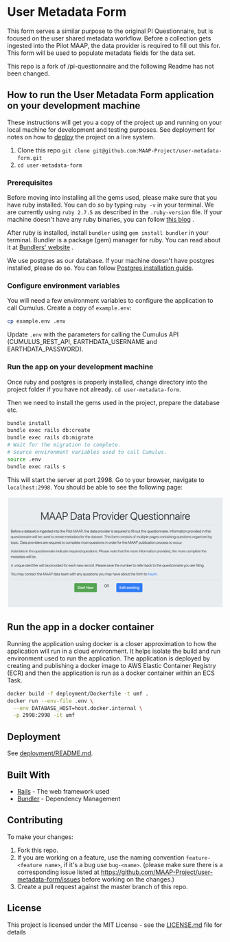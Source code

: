 # User Metadata Form

This form serves a similar purpose to the original PI Questionnaire, but is focused on the user shared metadata workflow. Before a collection gets ingested into the Pilot MAAP, the data provider is required to fill out this for. This form will be used to populate metadata fields for the data set.

This repo is a fork of /pi-questionnaire and the following Readme has not been changed.

## How to run the User Metadata Form application on your development machine

These instructions will get you a copy of the project up and running on your local machine for development and testing purposes. See deployment for notes on how to [deploy](#deployment) the project on a live system.

1. Clone this repo `git clone git@github.com:MAAP-Project/user-metadata-form.git`
2. `cd user-metadata-form`

### Prerequisites

Before moving into installing all the gems used, please make sure that you have ruby installed. You can do so by typing `ruby -v` in your terminal. We are currently using `ruby 2.7.5` as described in the `.ruby-version` file. If your machine doesn't have any ruby binaries, you can follow [this blog](https://www.phusionpassenger.com/library/walkthroughs/deploy/ruby/ownserver/nginx/oss/install_language_runtime.html) .

After ruby is installed, install `bundler` using `gem install bundler` in your terminal. Bundler is a package (gem) manager for ruby. You can read about it at [Bundlers' website](https://bundler.io/) .

We use postgres as our database. If your machine doesn't have postgres installed, please do so. You can follow [Postgres installation guide](https://wiki.postgresql.org/wiki/Detailed_installation_guides).

### Configure environment variables

You will need a few environment variables to configure the application to call Cumulus. Create a copy of `example.env`:

```bash
cp example.env .env
```

Update `.env` with the parameters for calling the Cumulus API (CUMULUS_REST_API, EARTHDATA_USERNAME and EARTHDATA_PASSWORD).

### Run the app on your development machine

Once ruby and postgres is properly installed, change directory into the project folder if you have not already. `cd user-metadata-form`.

Then we need to install the gems used in the project, prepare the database etc.

```bash
bundle install
bundle exec rails db:create
bundle exec rails db:migrate
# Wait for the migration to complete.
# Source environment variables used to call Cumulus.
source .env
bundle exec rails s
```

This will start the server at port 2998. Go to your browser, navigate to `localhost:2998`. You should be able to see the following page:

![screenshot_home.jpg](./images/screenshot_home.png)

## Run the app in a docker container

Running the application using docker is a closer approximation to how the application will run in a cloud environment. It helps isolate the build and run environment used to run the application. The application is deployed by creating and publishing a docker image to AWS Elastic Container Registry (ECR) and then the application is run as a docker container within an ECS Task.

```bash
docker build -f deployment/Dockerfile -t umf .
docker run --env-file .env \
  --env DATABASE_HOST=host.docker.internal \
  -p 2998:2998 -it umf
```

## Deployment

See [deployment/README.md](./deployment/README.md).

## Built With

* [Rails](https://rubyonrails.org/) - The web framework used
* [Bundler](https://bundler.io/) - Dependency Management

## Contributing

To make your changes:

1. Fork this repo.
2. If you are working on a feature, use the naming convention `feature-<feature name>`, if it's a bug use `bug-<name>`. (please make sure there is a corresponding issue listed at https://github.com/MAAP-Project/user-metadata-form/issues before working on the changes.)
3. Create a pull request against the master branch of this repo.

## License

This project is licensed under the MIT License - see the [LICENSE.md](LICENSE.md) file for details
